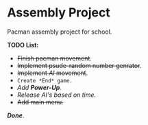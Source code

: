 Assembly Project
===============

Pacman assembly project for school.


**TODO List:**
* ~~Finish pacman movement~~.
* ~~Implement psude-random number genrator~~.
* ~~Implement *AI* movement~~.
* ``Create *End* game.``
* *Add __Power-Up__.*
* *Release *AI's* based on time.*
* ~~Add main menu.~~


**_Done_**.

